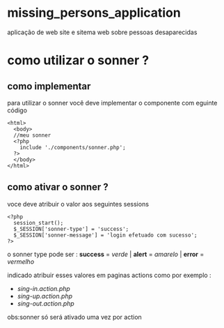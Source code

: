 # missing_persons_application
aplicação de web site e sitema web sobre pessoas desaparecidas


# como utilizar o sonner ?

## como implementar
para utilizar o sonner você deve implementar o componente com eguinte código 

    <html>
      <body>
      //meu sonner
      <?php
        include './components/sonner.php';
      ?>
      </body>
    </html>

## como ativar o sonner ?
voce deve atribuir o valor aos seguintes sessions

    <?php
      session_start();
      $_SESSION['sonner-type'] = 'success';
      $_SESSION['sonner-message'] = 'login efetuado com sucesso';
    ?>

o sonner type pode ser : **success** = *verde* | **alert** = *amarelo* | **error** = *vermelho*

indicado atribuir esses valores em paginas actions como por exemplo :
- *sing-in.action.php*
- *sing-up.action.php*
- *sing-out.action.php*

obs:sonner só será ativado uma vez por action


